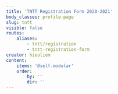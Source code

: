 ```yaml
---
title: 'TNTT Registration Form 2020-2021'
body_classes: profile-page
slug: tntt
visible: false
routes:
    aliases:
        - tntt/registration
        - tntt-registration-form
creator: hieuliem
content:
    items: '@self.modular'
    order:
        by: ''
        dir: ''
---
```


<script src="https://form.jotform.com/jsform/202027238090143"></script>